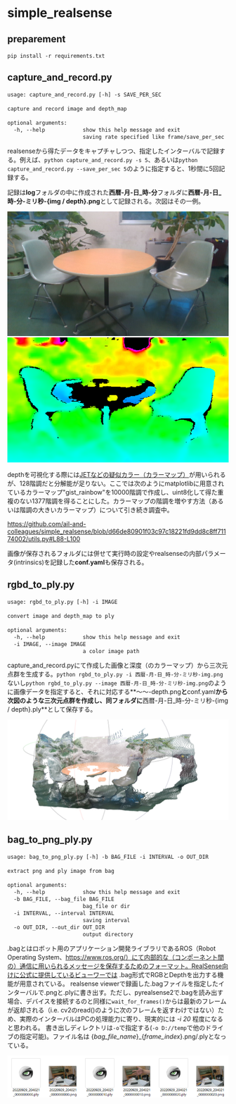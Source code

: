 # simple_realsense
## preparement
```
pip install -r requirements.txt
```

## capture_and_record.py
```
usage: capture_and_record.py [-h] -s SAVE_PER_SEC

capture and record image and depth_map

optional arguments:
  -h, --help            show this help message and exit
                        saving rate specified like frame/save_per_sec
```
realsenseから得たデータをキャプチャしつつ、指定したインターバルで記録する。例えば、`python capture_and_record.py -s 5`、あるいは`python capture_and_record.py --save_per_sec 5`のように指定すると、1秒間に5回記録する。

記録は**log**フォルダの中に作成された**西暦-月-日_時-分**フォルダに**西暦-月-日_時-分-ミリ秒-{img / depth}.png**として記録される。次図はその一例。

![2022-10-04_17-12-12-287246-img.png](./assets/2022-10-04_17-12-12-287246-img.png)
![2022-10-04_17-12-12-287246-depth.png](./assets/2022-10-04_17-12-12-287246-depth.png)

depthを可視化する際には[JETなどの疑似カラー（カラーマップ）](https://docs.opencv.org/4.x/d3/d50/group__imgproc__colormap.html)が用いられるが、128階調だと分解能が足りない。ここでは次のようにmatplotlibに用意されているカラーマップ"gist_rainbow"を10000階調で作成し、uint8化して得た重複のない1377階調を得ることにした。カラーマップの階調を増やす方法（あるいは階調の大きいカラーマップ）について引き続き調査中。

https://github.com/ail-and-colleagues/simple_realsense/blob/d66de80901f03c97c18221fd9dd8c8ff71174002/utils.py#L88-L100

画像が保存されるフォルダには併せて実行時の設定やrealsenseの内部パラメータ(intrinsics)を記録した**conf.yaml**も保存される。

## rgbd_to_ply.py
```
usage: rgbd_to_ply.py [-h] -i IMAGE

convert image and depth_map to ply

optional arguments:
  -h, --help            show this help message and exit
  -i IMAGE, --image IMAGE
                        a color image path
```
capture_and_record.pyにて作成した画像と深度（のカラーマップ）から三次元点群を生成する。`python rgbd_to_ply.py -i 西暦-月-日_時-分-ミリ秒-img.png`ないし`python rgbd_to_ply.py --image 西暦-月-日_時-分-ミリ秒-img.png`のように画像データを指定すると、それに対応する**～～-depth.png**と**conf.yaml**から次図のような三次元点群を作成し、同フォルダに**西暦-月-日_時-分-ミリ秒-{img / depth}.ply**として保存する。

![2022-10-04 181939.png](./assets/2022-10-04%20181939.png)

## bag_to_png_ply.py
```
usage: bag_to_png_ply.py [-h] -b BAG_FILE -i INTERVAL -o OUT_DIR

extract png and ply image from bag

optional arguments:
  -h, --help            show this help message and exit
  -b BAG_FILE, --bag_file BAG_FILE
                        bag_file or dir
  -i INTERVAL, --interval INTERVAL
                        saving interval
  -o OUT_DIR, --out_dir OUT_DIR
                        output directory
```
.bagとはロボット用のアプリケーション開発ライブラリであるROS（Robot Operating System、https://www.ros.org/）にて内部的な（コンポーネント間の）通信に用いられるメッセージを保存するためのフォーマット。RealSense向けに公式に提供しているビューワーでは .bag形式でRGBとDepthを出力する機能が用意されている。
realsense viewerで録画した.bagファイルを指定したインターバルで.pngと.plyに書き出す。ただし、pyrealsense2で.bagを読み出す場合、デバイスを接続するのと同様に`wait_for_frames()`からは最新のフレームが返却される（i.e. cv2のread()のように次のフレームを返すわけではない）ため、実際のインターバルはPCの処理能力に寄り、現実的には *-i 20* 程度になると思われる。
書き出しディレクトリは`-o`で指定する(`-o D://temp`で他のドライブの指定可能)。ファイル名は {*bag_file_name*}_{*frame_index*}.png/.plyとなっている。

![outputs](./assets/2022-12-07%20133951.png)
